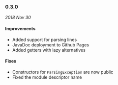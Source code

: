 ### 0.3.0

_2018 Nov 30_

#### Improvements

- Added support for parsing lines
- JavaDoc deployment to Github Pages
- Added getters with lazy alternatives

#### Fixes

- Constructors for `ParsingException` are now public
- Fixed the module descriptor name
